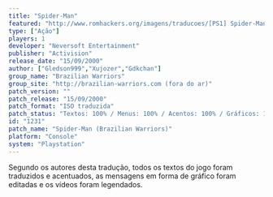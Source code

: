 ```yaml
---
title: "Spider-Man"
featured: "http://www.romhackers.org/imagens/traducoes/[PS1] Spider-Man - Brazilian Warriors - 1.jpg"
type: ["Ação"]
players: 1
developer: "Neversoft Entertainment"
publisher: "Activision"
release_date: "15/09/2000"
author: ["Gledson999","Xujozer","Gdkchan"]
group_name: "Brazilian Warriors"
group_site: "http://brazilian-warriors.com (fora do ar)"
patch_version: ""
patch_release: "15/09/2000"
patch_format: "ISO traduzida"
patch_status: "Textos: 100% / Menus: 100% / Acentos: 100% / Gráficos: 100% / Vídeos - 100%"
id: "1231"
patch_name: "Spider-Man (Brazilian Warriors)"
platform: "Console"
system: "Playstation"
---
```


Segundo os autores desta tradução, todos os textos do jogo foram traduzidos e acentuados, as mensagens em forma de gráfico foram editadas e os vídeos foram legendados.
